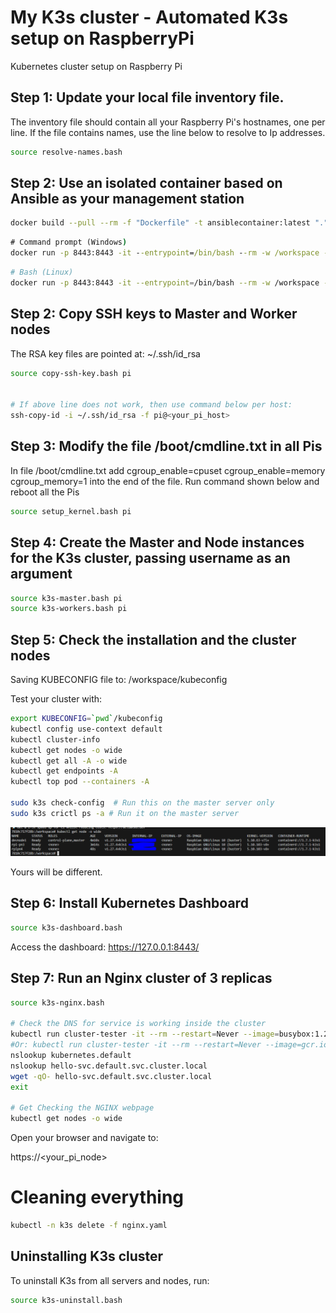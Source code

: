 # My K3s cluster - Automated K3s setup on RaspberryPi
Kubernetes cluster setup on Raspberry Pi


## Step 1: Update your local file inventory file.
The inventory file should contain all your Raspberry Pi's hostnames, one per line. If the file contains names, use the line below to resolve to Ip addresses.

```bash
source resolve-names.bash
```
## Step 2: Use an isolated container based on Ansible as your management station
```bash
docker build --pull --rm -f "Dockerfile" -t ansiblecontainer:latest "."
```



```cmd
# Command prompt (Windows)
docker run -p 8443:8443 -it --entrypoint=/bin/bash --rm -w /workspace -v %cd%:/workspace ansiblecontainer
```

```bash
# Bash (Linux)
docker run -p 8443:8443 -it --entrypoint=/bin/bash --rm -w /workspace -v `pwd`:/workspace ansiblecontainer
```

## Step 2: Copy SSH keys to Master and Worker nodes
The RSA key files are pointed at: ~/.ssh/id_rsa
```bash
source copy-ssh-key.bash pi


# If above line does not work, then use command below per host:
ssh-copy-id -i ~/.ssh/id_rsa -f pi@<your_pi_host>
``` 

## Step 3: Modify the file /boot/cmdline.txt in all Pis
In file /boot/cmdline.txt add cgroup_enable=cpuset cgroup_enable=memory cgroup_memory=1 into the end of the file.
Run command shown below and reboot all the Pis

```bash
source setup_kernel.bash pi
```

## Step 4: Create the Master and Node instances for the K3s cluster, passing username as an argument
```bash
source k3s-master.bash pi
source k3s-workers.bash pi
```
## Step 5: Check the installation and the cluster nodes
Saving KUBECONFIG file to: /workspace/kubeconfig

Test your cluster with:
```bash
export KUBECONFIG=`pwd`/kubeconfig
kubectl config use-context default
kubectl cluster-info
kubectl get nodes -o wide
kubectl get all -A -o wide
kubectl get endpoints -A
kubectl top pod --containers -A

sudo k3s check-config  # Run this on the master server only
sudo k3s crictl ps -a # Run it on the master server
```

![image info](k3s-ready.PNG)

Yours will be different.


## Step 6: Install Kubernetes Dashboard
```bash
source k3s-dashboard.bash
```
Access the dashboard: https://127.0.0.1:8443/


## Step 7: Run an Nginx cluster of 3 replicas
```bash
source k3s-nginx.bash

# Check the DNS for service is working inside the cluster
kubectl run cluster-tester -it --rm --restart=Never --image=busybox:1.28
#Or: kubectl run cluster-tester -it --rm --restart=Never --image=gcr.io/kubernetes-e2e-test-images/dnsutils:1.3
nslookup kubernetes.default
nslookup hello-svc.default.svc.cluster.local
wget -qO- hello-svc.default.svc.cluster.local
exit

# Get Checking the NGINX webpage
kubectl get nodes -o wide
```

Open your browser and navigate to:

https://<your_pi_node>

# Cleaning everything
```bash
kubectl -n k3s delete -f nginx.yaml
```

## Uninstalling K3s cluster
To uninstall K3s from all servers and nodes, run:

```bash
source k3s-uninstall.bash
```

